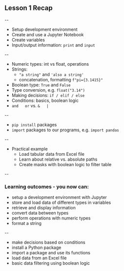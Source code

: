 <!-- .slide: id="lesson1_recap" data-background="coral"-->

## Lesson 1 Recap

--

- Setup development environment
- Create and use a Jupyter Notebook
- Create variables
- Input/output information: ``print`` and ``input``

--

- Numeric types: int vs float, operations
- Strings:
  - `"a string"` and ``'also a string'``
  - concatenation, formatting `f"pi={3.1415}"`
- Boolean type: ``True`` and ``False``
- Type conversion, e.g. ``float("3.14")``
- Making decisions: ``if / elif / else``
- Conditions: basics, boolean logic
- ``and   or`` vs. ``&   |``

--

- ``pip install`` packages
- ``import`` packages to our programs, e.g. ``import pandas``

--

- Practical example
  - Load tabular data from Excel file
  - Learn about relative vs. absolute paths
  - Create masks with boolean logic to filter table


--

### Learning outcomes - you now can:

- setup a development environment with Jupyter
- store and load data of different types in variables
- retrieve and display information
- convert data between types
- perform operations with numeric types
- format a string

--

- make decisions based on conditions
- install a Python package
- import a package and use its functions
- load data from an Excel file
- basic data filtering using boolean logic

